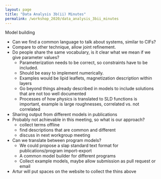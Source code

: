 ```yaml
---
layout: page
title: "Data Analysis 3b(ii) Minutes"
permalink: /workshop_2020/data_analysis_3bii_minutes
---
```


Model building
- Can we find a common language to talk about systems, similar to CIFs?
- Compare to other technique, allow joint refinement.
- Do people share the same vocabulary, is it clear what we mean if we give parameter values?
  - Parameterization needs to be correct, so constraints have to be included.
  - Should be easy to implement numerically.
  - Examples would be lipid leaflets, magnetization description within layers
  - Go beyond things already described in models to include solutions that are not too well documented
  - Processes of how physics is translated to SLD functions is important, example is large roughnesses, correlated vs. not correlated
- Sharing output from different models in publications
- Probably not achievable in this meeting, so what is our approach?
  - collect terms offline
  - find descriptions that are common and different
  - discuss in next workgroup meeting
- Can we translate between program models?
  - We could propose a slap standard text format for publications/program import-export
  -  A common model builder for different programs
  - Collect example models, maybe allow submission as pull request or email
- Artur will put spaces on the website to collect the thins above
